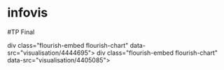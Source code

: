 # infovis

#TP Final


div class="flourish-embed flourish-chart" data-src="visualisation/4444695"><script src="https://public.flourish.studio/resources/embed.js"></script></div>
div class="flourish-embed flourish-chart" data-src="visualisation/4405085"><script src="https://public.flourish.studio/resources/embed.js"></script></div>

